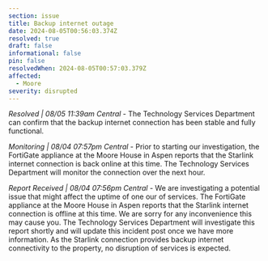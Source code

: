 ```yaml
---
section: issue
title: Backup internet outage
date: 2024-08-05T00:56:03.374Z
resolved: true
draft: false
informational: false
pin: false
resolvedWhen: 2024-08-05T00:57:03.379Z
affected:
  - Moore
severity: disrupted
---
```

*Resolved | 08/05 11:39am Central* - The Technology Services Department can confirm that the backup internet connection has been stable and fully functional.

*Monitoring | 08/04 07:57pm Central* - Prior to starting our investigation, the FortiGate appliance at the Moore House in Aspen reports that the Starlink internet connection is back online at this time. The Technology Services Department will monitor the connection over the next hour.

*Report Received | 08/04 07:56pm Central* - We are investigating a potential issue that might affect the uptime of one our of services. The FortiGate appliance at the Moore House in Aspen reports that the Starlink internet connection is offline at this time. We are sorry for any inconvenience this may cause you. The Technology Services Department will investigate this report shortly and will update this incident post once we have more information. As the Starlink connection provides backup internet connectivity to the property, no disruption of services is expected.